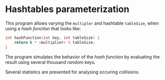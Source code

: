 # Hashtables parameterization

This program allows varying the `multipler` and hashtable `tableSize`, when using a *hash function* that looks like:

```cpp
int hashFunction(int key, int tableSize) {
    return k * <multiplier> % tableSize;
}
```

The program simulates the behavior of the *hash function* by evaluating the result using several thousand *random* keys.

Several statistics are presented for analysing occuring *collisions*.